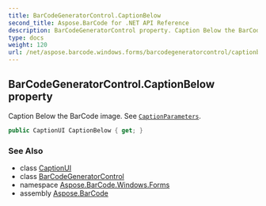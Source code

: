 ```yaml
---
title: BarCodeGeneratorControl.CaptionBelow
second_title: Aspose.BarCode for .NET API Reference
description: BarCodeGeneratorControl property. Caption Below the BarCode image. See CaptionParameters
type: docs
weight: 120
url: /net/aspose.barcode.windows.forms/barcodegeneratorcontrol/captionbelow/
---
```

## BarCodeGeneratorControl.CaptionBelow property

Caption Below the BarCode image. See [`CaptionParameters`](../../../aspose.barcode.generation/captionparameters/).

```csharp
public CaptionUI CaptionBelow { get; }
```

### See Also

* class [CaptionUI](../../captionui/)
* class [BarCodeGeneratorControl](../)
* namespace [Aspose.BarCode.Windows.Forms](../../barcodegeneratorcontrol/)
* assembly [Aspose.BarCode](../../../)



